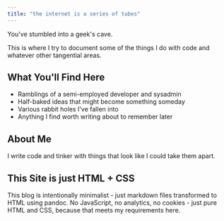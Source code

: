 ```yaml
---
title: "the internet is a series of tubes"
---
```


You've stumbled into a geek's cave.

This is where I try to document some of the things I do with code and whatever other tangential areas.

## What You'll Find Here

- Ramblings of a semi-employed developer and sysadmin
- Half-baked ideas that might become something someday
- Various rabbit holes I've fallen into
- Anything I find worth writing about to remember later

## About Me

I write code and tinker with things that look like I could take them apart.

## This Site is just HTML + CSS

This blog is intentionally minimalist - just markdown files transformed to HTML using pandoc. No JavaScript, no analytics, no cookies - just pure HTML and CSS, because that meets my requirements here.

